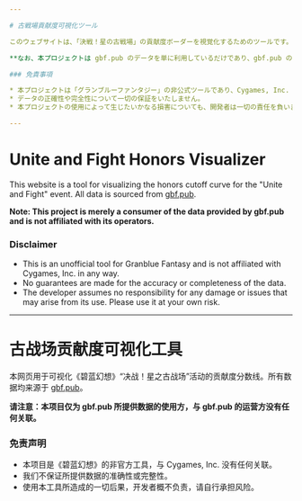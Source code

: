 ```yaml
---

# 古戦場貢献度可視化ツール

このウェブサイトは、「決戦！星の古戦場」の貢献度ボーダーを視覚化するためのツールです。すべてのデータは [gbf.pub](https://gbf.pub/) から取得しています。

**なお、本プロジェクトは gbf.pub のデータを単に利用しているだけであり、gbf.pub の運営者とは一切関係ありません。**

### 免責事項

* 本プロジェクトは「グランブルーファンタジー」の非公式ツールであり、Cygames, Inc. とは一切関係ありません。
* データの正確性や完全性について一切の保証をいたしません。
* 本プロジェクトの使用によって生じたいかなる損害についても、開発者は一切の責任を負いません。自己責任でご利用ください。

---
```


# Unite and Fight Honors Visualizer

This website is a tool for visualizing the honors cutoff curve for the "Unite and Fight" event. All data is sourced from [gbf.pub](https://gbf.pub/).

**Note: This project is merely a consumer of the data provided by gbf.pub and is not affiliated with its operators.**

### Disclaimer

* This is an unofficial tool for Granblue Fantasy and is not affiliated with Cygames, Inc. in any way.
* No guarantees are made for the accuracy or completeness of the data.
* The developer assumes no responsibility for any damage or issues that may arise from its use. Please use it at your own risk.

---

# 古战场贡献度可视化工具

本网页用于可视化《碧蓝幻想》“决战！星之古战场”活动的贡献度分数线。所有数据均来源于 [gbf.pub](https://gbf.pub/)。

**请注意：本项目仅为 gbf.pub 所提供数据的使用方，与 gbf.pub 的运营方没有任何关联。**

### 免责声明

* 本项目是《碧蓝幻想》的非官方工具，与 Cygames, Inc. 没有任何关联。
* 我们不保证所提供数据的准确性或完整性。
* 使用本工具所造成的一切后果，开发者概不负责，请自行承担风险。
